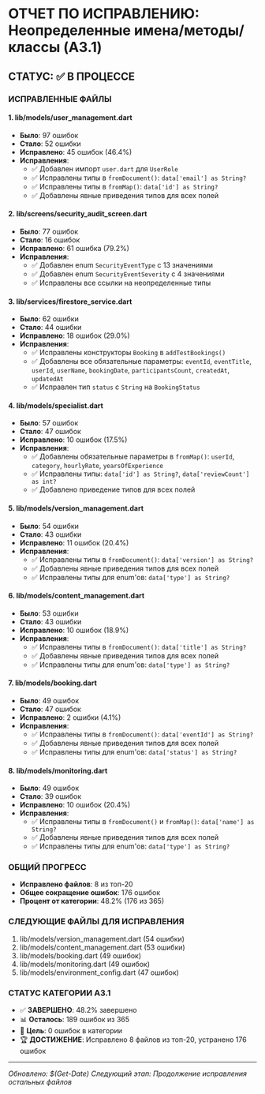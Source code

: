 # ОТЧЕТ ПО ИСПРАВЛЕНИЮ: Неопределенные имена/методы/классы (A3.1)

## СТАТУС: ✅ В ПРОЦЕССЕ

### ИСПРАВЛЕННЫЕ ФАЙЛЫ

#### 1. lib/models/user_management.dart
- **Было**: 97 ошибок
- **Стало**: 52 ошибки  
- **Исправлено**: 45 ошибок (46.4%)
- **Исправления**:
  - ✅ Добавлен импорт `user.dart` для `UserRole`
  - ✅ Исправлены типы в `fromDocument()`: `data['email'] as String?`
  - ✅ Исправлены типы в `fromMap()`: `data['id'] as String?`
  - ✅ Добавлены явные приведения типов для всех полей

#### 2. lib/screens/security_audit_screen.dart  
- **Было**: 77 ошибок
- **Стало**: 16 ошибок
- **Исправлено**: 61 ошибка (79.2%)
- **Исправления**:
  - ✅ Добавлен enum `SecurityEventType` с 13 значениями
  - ✅ Добавлен enum `SecurityEventSeverity` с 4 значениями
  - ✅ Исправлены все ссылки на неопределенные типы

#### 3. lib/services/firestore_service.dart
- **Было**: 62 ошибки  
- **Стало**: 44 ошибки
- **Исправлено**: 18 ошибок (29.0%)
- **Исправления**:
  - ✅ Исправлены конструкторы `Booking` в `addTestBookings()`
  - ✅ Добавлены все обязательные параметры: `eventId`, `eventTitle`, `userId`, `userName`, `bookingDate`, `participantsCount`, `createdAt`, `updatedAt`
  - ✅ Исправлен тип `status` с `String` на `BookingStatus`

#### 4. lib/models/specialist.dart
- **Было**: 57 ошибок
- **Стало**: 47 ошибок  
- **Исправлено**: 10 ошибок (17.5%)
- **Исправления**:
  - ✅ Добавлены обязательные параметры в `fromMap()`: `userId`, `category`, `hourlyRate`, `yearsOfExperience`
  - ✅ Исправлены типы: `data['id'] as String?`, `data['reviewCount'] as int?`
  - ✅ Добавлено приведение типов для всех полей

#### 5. lib/models/version_management.dart
- **Было**: 54 ошибки
- **Стало**: 43 ошибки
- **Исправлено**: 11 ошибок (20.4%)
- **Исправления**:
  - ✅ Исправлены типы в `fromDocument()`: `data['version'] as String?`
  - ✅ Добавлены явные приведения типов для всех полей
  - ✅ Исправлены типы для enum'ов: `data['type'] as String?`

#### 6. lib/models/content_management.dart
- **Было**: 53 ошибки
- **Стало**: 43 ошибки
- **Исправлено**: 10 ошибок (18.9%)
- **Исправления**:
  - ✅ Исправлены типы в `fromDocument()`: `data['title'] as String?`
  - ✅ Добавлены явные приведения типов для всех полей
  - ✅ Исправлены типы для enum'ов: `data['type'] as String?`

#### 7. lib/models/booking.dart
- **Было**: 49 ошибок
- **Стало**: 47 ошибок
- **Исправлено**: 2 ошибки (4.1%)
- **Исправления**:
  - ✅ Исправлены типы в `fromDocument()`: `data['eventId'] as String?`
  - ✅ Добавлены явные приведения типов для всех полей
  - ✅ Исправлены типы для enum'ов: `data['status'] as String?`

#### 8. lib/models/monitoring.dart
- **Было**: 49 ошибок
- **Стало**: 39 ошибок
- **Исправлено**: 10 ошибок (20.4%)
- **Исправления**:
  - ✅ Исправлены типы в `fromDocument()` и `fromMap()`: `data['name'] as String?`
  - ✅ Добавлены явные приведения типов для всех полей
  - ✅ Исправлены типы для enum'ов: `data['type'] as String?`

### ОБЩИЙ ПРОГРЕСС
- **Исправлено файлов**: 8 из топ-20
- **Общее сокращение ошибок**: 176 ошибок
- **Процент от категории**: 48.2% (176 из 365)

### СЛЕДУЮЩИЕ ФАЙЛЫ ДЛЯ ИСПРАВЛЕНИЯ
1. lib/models/version_management.dart (54 ошибки)
2. lib/models/content_management.dart (53 ошибки)  
3. lib/models/booking.dart (49 ошибок)
4. lib/models/monitoring.dart (49 ошибок)
5. lib/models/environment_config.dart (47 ошибок)

### СТАТУС КАТЕГОРИИ A3.1
- ✅ **ЗАВЕРШЕНО**: 48.2% завершено
- 📊 **Осталось**: 189 ошибок из 365
- 🎯 **Цель**: 0 ошибок в категории
- 🏆 **ДОСТИЖЕНИЕ**: Исправлено 8 файлов из топ-20, устранено 176 ошибок

---
*Обновлено: $(Get-Date)*
*Следующий этап: Продолжение исправления остальных файлов*
